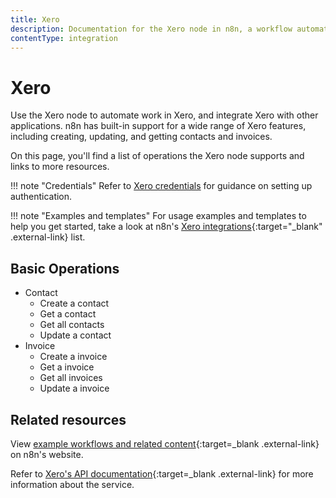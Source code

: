```yaml
---
title: Xero
description: Documentation for the Xero node in n8n, a workflow automation platform. Includes details of operations and configuration, and links to examples and credentials information.
contentType: integration
---
```


# Xero

Use the Xero node to automate work in Xero, and integrate Xero with other applications. n8n has built-in support for a wide range of Xero features, including creating, updating, and getting contacts and invoices. 

On this page, you'll find a list of operations the Xero node supports and links to more resources.

!!! note "Credentials"
    Refer to [Xero credentials](/integrations/builtin/credentials/xero/) for guidance on setting up authentication. 

!!! note "Examples and templates"
    For usage examples and templates to help you get started, take a look at n8n's [Xero integrations](https://n8n.io/integrations/xero/){:target="_blank" .external-link} list.


## Basic Operations

* Contact
    * Create a contact
    * Get a contact
    * Get all contacts
    * Update a contact
* Invoice
    * Create a invoice
    * Get a invoice
    * Get all invoices
    * Update a invoice

## Related resources

View [example workflows and related content](https://n8n.io/integrations/xero/){:target=_blank .external-link} on n8n's website.

Refer to [Xero's API documentation](https://developer.xero.com/documentation/api/accounting/overview){:target=_blank .external-link} for more information about the service.

